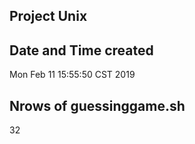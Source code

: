 ## Project Unix


## Date and Time created
Mon Feb 11 15:55:50 CST 2019

## Nrows of guessinggame.sh
32
